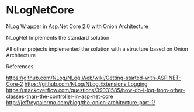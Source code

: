 # NLogNetCore
NLog Wrapper in Asp.Net Core 2.0 with Onion Architecture

NLogNet Implements the standard solution

All other projects implemented the solution with a structure based on Onion Architecture


References

https://github.com/NLog/NLog.Web/wiki/Getting-started-with-ASP.NET-Core-2
https://github.com/NLog/NLog.Extensions.Logging
https://stackoverflow.com/questions/39031585/how-do-i-log-from-other-classes-than-the-controller-in-asp-net-core
http://jeffreypalermo.com/blog/the-onion-architecture-part-1/
